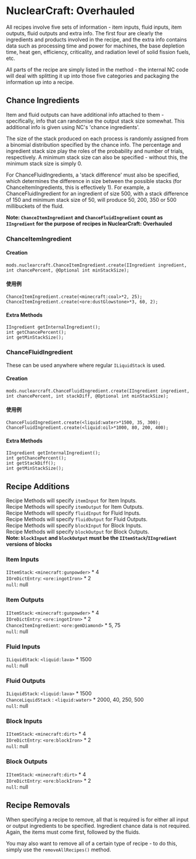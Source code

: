 # NuclearCraft: Overhauled

All recipes involve five sets of information - item inputs, fluid inputs, item outputs, fluid outputs and extra info. The first four are clearly the ingredients and products involved in the recipe, and the extra info contains data such as processing time and power for machines, the base depletion time, heat gen, efficiency, criticality, and radiation level of solid fission fuels, etc.

All parts of the recipe are simply listed in the method - the internal NC code will deal with splitting it up into those five categories and packaging the information up into a recipe.


## Chance Ingredients

Item and fluid outputs can have additional info attached to them - specifically, info that can randomise the output stack size somewhat. This additional info is given using NC's 'chance ingredients'.

The size of the stack produced on each process is randomly assigned from a binomial distribution specified by the chance info. The percentage and ingredient stack size play the roles of the probability and number of trials, respectively. A minimum stack size can also be specified - without this, the minimum stack size is simply 0.

For ChanceFluidIngredients, a 'stack difference' must also be specified, which determines the difference in size between the possible stacks (for ChanceItemIngredients, this is effectively 1). For example, a ChanceFluidIngredient for an ingredient of size 500, with a stack difference of 150 and minimum stack size of 50, will produce 50, 200, 350 or 500 millibuckets of the fluid.

**Note: `ChanceItemIngredient` and `ChanceFluidIngredient` count as `IIngredient` for the purpose of recipes in NuclearCraft: Overhauled**

### ChanceItemIngredient

#### Creation

```zenscript
mods.nuclearcraft.ChanceItemIngredient.create(IIngredient ingredient, int chancePercent, @Optional int minStackSize);
```

#### 使用例

```zenscript
ChanceItemIngredient.create(<minecraft:coal>*2, 25);
ChanceItemIngredient.create(<ore:dustGlowstone>*3, 60, 2);
```

#### Extra Methods

```zenscript
IIngredient getInternalIngredient();
int getChancePercent();
int getMinStackSize();
```

### ChanceFluidIngredient
These can be used anywhere where regular `ILiquidStack` is used.

#### Creation
```zenscript
mods.nuclearcraft.ChanceFluidIngredient.create(IIngredient ingredient, int chancePercent, int stackDiff, @Optional int minStackSize);
```

#### 使用例
```zenscript
ChanceFluidIngredient.create(<liquid:water>*1500, 35, 300);
ChanceFluidIngredient.create(<liquid:oil>*1000, 80, 200, 400);
```

#### Extra Methods
```zenscript
IIngredient getInternalIngredient();
int getChancePercent();
int getStackDiff();
int getMinStackSize();
```

## Recipe Additions
Recipe Methods will specify `itemInput` for Item Inputs. <br/> Recipe Methods will specify `itemOutput` for Item Outputs. <br/> Recipe Methods will specify `fluidInput` for Fluid Inputs. <br/> Recipe Methods will specify `fluidOutput` for Fluid Outputs. <br/> Recipe Methods will specify `blockInput` for Block Inputs. <br/> Recipe Methods will specify `blockOutput` for Block Outputs. <br/> **Note: `blockInput` and `blockOutput` must be the `IItemStack`/`IIngredient` versions of blocks**

### Item Inputs
`IItemStack`: `<minecraft:gunpowder>` * 4 <br/> `IOreDictEntry`: `<ore:ingotIron>` * 2 <br/> `null`: null

### Item Outputs
`IItemStack`: `<minecraft:gunpowder>` * 4 <br/> `IOreDictEntry`: `<ore:ingotIron>` * 2 <br/> `ChanceItemIngredient`: `<ore:gemDiamond>` * 5, 75 <br/> `null`: null

### Fluid Inputs
`ILiquidStack`: `<liquid:lava>` * 1500 <br/> `null`: null

### Fluid Outputs
`ILiquidStack`: `<liquid:lava>` * 1500 <br/> `ChanceLiquidStack` : `<liquid:water>` * 2000, 40, 250, 500 <br/> `null`: null

### Block Inputs
`IItemStack`: `<minecraft:dirt>` * 4 <br/> `IOreDictEntry`: `<ore:blockIron>` * 2 <br/> `null`: null

### Block Outputs
`IItemStack`: `<minecraft:dirt>` * 4 <br/> `IOreDictEntry`: `<ore:blockIron>` * 2 <br/> `null`: null

## Recipe Removals
When specifying a recipe to remove, all that is required is for either all input or output ingredients to be specified. Ingredient chance data is not required. Again, the items must come first, followed by the fluids.

You may also want to remove all of a certain type of recipe - to do this, simply use the `removeAllRecipes()` method.
